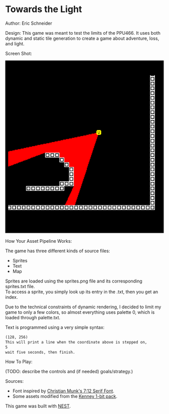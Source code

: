 # Towards the Light

Author: Eric Schneider

Design: This game was meant to test the limits of the PPU466. It uses both dynamic and static tile generation
to create a game about adventure, loss, and light.

Screen Shot:

![Screen Shot](screenshot.png)

How Your Asset Pipeline Works:

The game has three different kinds of source files:
- Sprites
- Text
- Map

Sprites are loaded using the sprites.png file and its corresponding sprites.txt file.  
To access a sprite, you simply look up its entry in the .txt, then you get an index.

Due to the technical constraints of dynamic rendering, I decided to limit my game to
only a few colors, so almost everything uses palette 0, which is loaded through
palette.txt.

Text is programmed using a very simple syntax:
```
(128, 256)
This will print a line when the coordinate above is stepped on,
5
wait five seconds, then finish.
```

How To Play:

(TODO: describe the controls and (if needed) goals/strategy.)

Sources: 

- Font inspired by [Christian Munk's 7:12 Serif Font](https://www.1001fonts.com/7-12-serif-font.html).
- Some assets modified from the [Kenney 1-bit pack](https://www.kenney.nl/assets/bit-pack).

This game was built with [NEST](NEST.md).

